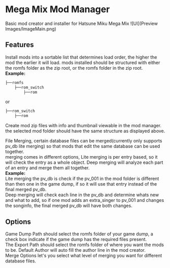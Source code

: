 # Mega Mix Mod Manager
 Basic mod creator and installer for Hatsune Miku Mega Mix
 ![UI](Preview Images/ImageMain.png)

## Features
Install mods into a sortable list that determines load order, the higher the mod the earlier it will load. mods installed should be structured with either the romfs folder as the zip root, or the romfs folder in the zip root.<br/>
**Example:**
```bash
├──romfs
    ├──rom_switch
        ├──rom
```
or 
```bash
├──rom_switch
    ├──rom
```

Create mod zip files with info and thumbnail viewable in the mod manager. the selected mod folder should have the same structure as displayed above.<br/>

File Merging, certain database files can be merged(currently only supports pv_db lite merging) so that mods that edit the same database can be used together.<br/>
merging comes in different options, Lite merging is per entry based, so it will check the entry as a whole object. Deep merging will analyze each part of an entry and merge them all together.<br/>
**Example:**<br/>
Lite merging the pv_db is check if the pv_001 in the mod folder is different than then one in the game dump, if so it will use that entry instead of the final merged pv_db.<br/>
Deep merging will check each line in the pv_db and determine whats new and what to add, so if one mod adds an extra_singer to pv_001 and changes the songinfo, the final merged pv_db will have both changes.
 

## Options
Game Dump Path should select the romfs folder of your game dump, a check box indicate if the game dump has the required files present.<br/>
The Export Path should select the romfs folder of where you want the mods to be.
Default Author will auto fill the author line in the mod creator.<br/>
Merge Options let's you select what level of merging you want for different database files.

